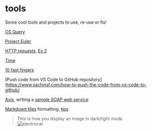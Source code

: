 # tools
Some cool tools and projects to use, re-use or fix! 

[OS Query](https://github.com/osquery/osquery)   

[Project Euler](https://projecteuler.net/archives)   

[HTTP requests](https://www.twilio.com/blog/5-ways-to-make-http-requests-in-java), [Ex 2](https://www.javaguides.net/2018/10/apache-httpclient-post-http-request-example.html)   

[Time](https://time.is/)

[10 fast fingers](10fastfingers.com)   

[Push code from VS Code to GitHub repository](https://www.sachinsf.com/how-to-push-the-code-from-vs-code-to-github/    

[Axis](https://axis.apache.org/axis/java/user-guide.html), writing a [sample SOAP web service](https://sarinduudagepalasblog.wordpress.com/2017/05/01/writing-soap-web-services-with-apache-axis2-maven-tomcat/)   

[Markdown files](https://docs.github.com/en/get-started/writing-on-github/getting-started-with-writing-and-formatting-on-github/basic-writing-and-formatting-syntax) formatting, [tips](https://bookdown.org/yihui/rmarkdown-cookbook/custom-blocks.html)   


> This is how you display an image in dark/light mode    
![electrocat](https://myoctocat.com/assets/images/base-octocat.svg#gh-dark-mode-only)   
